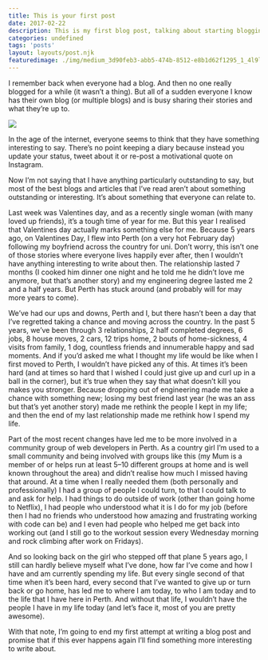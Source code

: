 ```yaml
---
title: This is your first post
date: 2017-02-22
description: This is my first blog post, talking about starting blogging again
categories: undefined
tags: 'posts'
layout: layouts/post.njk
featuredimage: ./img/medium_3d90feb3-abb5-474b-8512-e8b1d62f1295_1_4l9lo2y6kmyauubxw78osw.jpg
---
```


I remember back when everyone had a blog. And then no one really blogged for a while (it wasn’t a thing). But all of a sudden everyone I know has their own blog (or multiple blogs) and is busy sharing their stories and what they’re up to.

![](medium_3d90feb3-abb5-474b-8512-e8b1d62f1295_1_4l9lo2y6kmyauubxw78osw.jpg)

In the age of the internet, everyone seems to think that they have something interesting to say. There’s no point keeping a diary because instead you update your status, tweet about it or re-post a motivational quote on Instagram.

Now I’m not saying that I have anything particularly outstanding to say, but most of the best blogs and articles that I’ve read aren’t about something outstanding or interesting. It’s about something that everyone can relate to.

Last week was Valentines day, and as a recently single woman (with many loved up friends), it’s a tough time of year for me. But this year I realised that Valentines day actually marks something else for me. Because 5 years ago, on Valentines Day, I flew into Perth (on a very hot February day) following my boyfriend across the country for uni. Don’t worry, this isn’t one of those stories where everyone lives happily ever after, then I wouldn’t have anything interesting to write about then. The relationship lasted 7 months (I cooked him dinner one night and he told me he didn’t love me anymore, but that’s another story) and my engineering degree lasted me 2 and a half years. But Perth has stuck around (and probably will for may more years to come).

We’ve had our ups and downs, Perth and I, but there hasn’t been a day that I’ve regretted taking a chance and moving across the country. In the past 5 years, we’ve been through 3 relationships, 2 half completed degrees, 6 jobs, 8 house moves, 2 cars, 12 trips home, 2 bouts of home-sickness, 4 visits from family, 1 dog, countless friends and innumerable happy and sad moments. And if you’d asked me what I thought my life would be like when I first moved to Perth, I wouldn’t have picked any of this. At times it’s been hard (and at times so hard that I wished I could just give up and curl up in a ball in the corner), but it’s true when they say that what doesn’t kill you makes you stronger. Because dropping out of engineering made me take a chance with something new; losing my best friend last year (he was an ass but that’s yet another story) made me rethink the people I kept in my life; and then the end of my last relationship made me rethink how I spend my life.

Part of the most recent changes have led me to be more involved in a community group of web developers in Perth. As a country girl I’m used to a small community and being involved with groups like this (my Mum is a member of or helps run at least 5–10 different groups at home and is well known throughout the area) and didn’t realise how much I missed having that around. At a time when I really needed them (both personally and professionally) I had a group of people I could turn, to that I could talk to and ask for help. I had things to do outside of work (other than going home to Netflix), I had people who understood what it is I do for my job (before then I had no friends who understood how amazing and frustrating working with code can be) and I even had people who helped me get back into working out (and I still go to the workout session every Wednesday morning and rock climbing after work on Fridays).

And so looking back on the girl who stepped off that plane 5 years ago, I still can hardly believe myself what I’ve done, how far I’ve come and how I have and am currently spending my life. But every single second of that time when it’s been hard, every second that I’ve wanted to give up or turn back or go home, has led me to where I am today, to who I am today and to the life that I have here in Perth. And without that life, I wouldn’t have the people I have in my life today (and let’s face it, most of you are pretty awesome).

With that note, I’m going to end my first attempt at writing a blog post and promise that if this ever happens again I’ll find something more interesting to write about.

